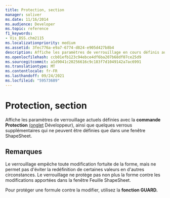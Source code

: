 ```yaml
---
title: Protection, section
manager: soliver
ms.date: 11/16/2014
ms.audience: Developer
ms.topic: reference
f1_keywords:
- Vis_DSS.chm2115
ms.localizationpriority: medium
ms.assetid: 3fec776a-e9a7-6774-d824-e905d427b8b4
description: Affiche les paramètres de verrouillage en cours définis au moyen de la commande Protection (onglet Développeur), ainsi que certains verrous supplémentaires qui ne peuvent être définis que dans une fenêtre Feuille ShapeSheet.
ms.openlocfilehash: ccb01efb123c94ebce4df6ba207b68df07ce25d9
ms.sourcegitcommit: a1d9041c20256616c9c183f7d1049142a7ac6991
ms.translationtype: MT
ms.contentlocale: fr-FR
ms.lasthandoff: 09/24/2021
ms.locfileid: "59573689"
---
```

# <a name="protection-section"></a>Protection, section

Affiche les paramètres de verrouillage actuels définies avec la **commande Protection** [(onglet](run-in-developer-mode-display-the-developer-tab.md) Développeur), ainsi que quelques verrous supplémentaires qui ne peuvent être définies que dans une fenêtre ShapeSheet. 
  
## <a name="remarks"></a>Remarques

Le verrouillage empêche toute modification fortuite de la forme, mais ne permet pas d'éviter la redéfinition de certaines valeurs en d'autres circonstances. Le verrouillage ne protège pas non plus la forme contre les modifications apportées dans la fenêtre Feuille ShapeSheet.
  
Pour protéger une formule contre la modifier, utilisez la **fonction GUARD.** 
  


